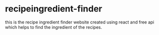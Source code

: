 # recipeingredient-finder
this is the recipe ingredient finder website created using react and free api which helps to find the ingredient of the recipes.
